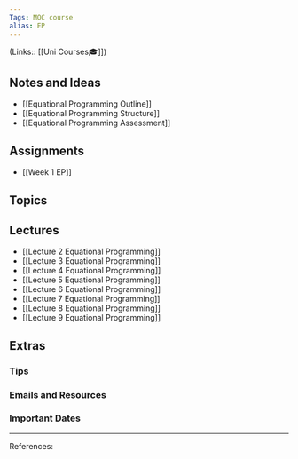 ```yaml
---
Tags: MOC course
alias: EP
---
```

(Links:: [[Uni Courses🎓]])
## Notes and Ideas
- [[Equational Programming Outline]]
- [[Equational Programming Structure]]
- [[Equational Programming Assessment]]
## Assignments
- [[Week 1 EP]]
## Topics
## Lectures
- [[Lecture 2 Equational Programming]]
- [[Lecture 3 Equational Programming]]
- [[Lecture 4 Equational Programming]]
- [[Lecture 5 Equational Programming]]
- [[Lecture 6 Equational Programming]]
- [[Lecture 7 Equational Programming]]
- [[Lecture 8 Equational Programming]]
- [[Lecture 9 Equational Programming]]
## Extras
### Tips
### Emails and Resources
### Important Dates
___
References:
